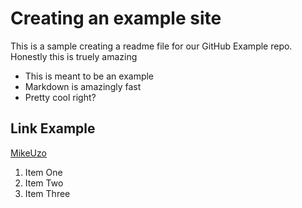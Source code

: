 # Creating an example site

This is a sample creating a readme file for our GitHub Example repo.
Honestly this is truely amazing

* This is meant to be an example
* Markdown is amazingly fast
* Pretty cool right?

## Link Example
[MikeUzo](https://www.mikeuzo/example/github.com)

1. Item One
2. Item Two
3. Item Three